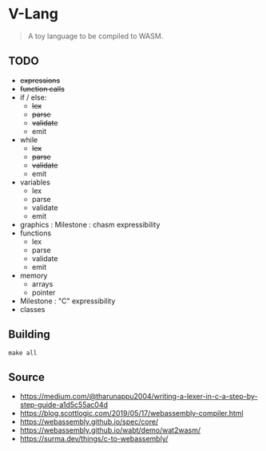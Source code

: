 # V-Lang

> A toy language to be compiled to WASM.

## TODO

- ~~expressions~~
- ~~function calls~~
- if / else:
  - ~~lex~~
  - ~~parse~~
  - ~~validate~~
  - emit
- while
  - ~~lex~~
  - ~~parse~~
  - ~~validate~~
  - emit
- variables
  - lex
  - parse
  - validate
  - emit
- graphics : Milestone : chasm expressibility
- functions
  - lex
  - parse
  - validate
  - emit
- memory
  - arrays
  - pointer
- Milestone : "C" expressibility
- classes

## Building

```
make all
```

## Source

- https://medium.com/@tharunappu2004/writing-a-lexer-in-c-a-step-by-step-guide-a1d5c55ac04d
- https://blog.scottlogic.com/2019/05/17/webassembly-compiler.html
- https://webassembly.github.io/spec/core/
- https://webassembly.github.io/wabt/demo/wat2wasm/
- https://surma.dev/things/c-to-webassembly/